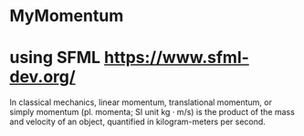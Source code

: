 # MyMomentum
# using SFML https://www.sfml-dev.org/
In classical mechanics, linear momentum, translational momentum, or simply momentum (pl. momenta; SI unit kg · m/s)
is the product of the mass and velocity of an object, quantified in kilogram-meters per second.
